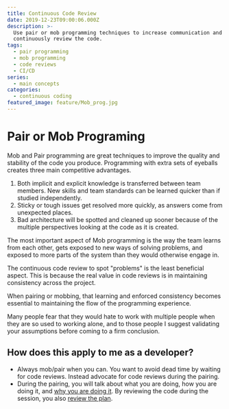 ```yaml
---
title: Continuous Code Review
date: 2019-12-23T09:00:06.000Z
description: >-
  Use pair or mob programming techniques to increase communication and
  continuously review the code.
tags:
  - pair programming
  - mob programming
  - code reviews
  - CI/CD
series:
  - main concepts
categories:
  - continuous coding
featured_image: feature/Mob_prog.jpg
---
```


# Pair or Mob Programing

Mob and Pair programming are great techniques to improve the quality and stability of the code you produce. Programming with extra sets of eyeballs creates three main competitive advantages.

1. Both implicit and explicit knowledge is transferred between team members. New skills and team standards can be learned quicker than if studied independently.
2. Sticky or tough issues get resolved more quickly, as answers come from unexpected places.
3. Bad architecture will be spotted and cleaned up sooner because of the multiple perspectives looking at the code as it is created.

The most important aspect of Mob programming is the way the team learns from each other, gets exposed to new ways of solving problems, and exposed to more parts of the system than they would otherwise engage in.

The continuous code review to spot "problems" is the least beneficial aspect. This is because the real value in code reviews is in maintaining consistency across the project.

When pairing or mobbing, that learning and enforced consistency becomes essential to maintaining the flow of the programming experience.

Many people fear that they would hate to work with multiple people when they are so used to working alone, and to those people I suggest validating your assumptions before coming to a firm conclusion.

## How does this apply to me as a developer?

- Always mob/pair when you can. You want to avoid dead time by waiting for code reviews. Instead advocate for code reviews during the pairing.
- During the pairing, you will talk about what you are doing, how you are doing it, and [why you are doing it](/posts/2_continuous-planning). By reviewing the code during the session, you also [review the plan](/posts/3_continuous-certification).
